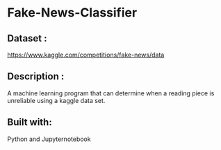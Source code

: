# Fake-News-Classifier

## Dataset :
https://www.kaggle.com/competitions/fake-news/data

## Description :

A machine learning program that can determine when a reading piece is unreliable
using a kaggle data set. 
## Built with: 
Python and Jupyternotebook 
